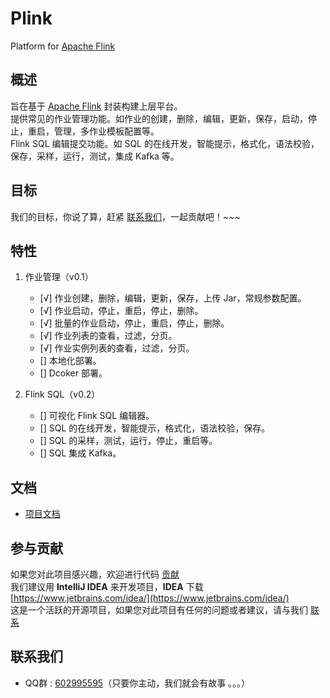 # Plink
Platform for [Apache Flink](https://flink.apache.org)

## 概述
旨在基于 [Apache Flink](https://flink.apache.org) 封装构建上层平台。  
提供常见的作业管理功能。如作业的创建，删除，编辑，更新，保存，启动，停止，重启，管理，多作业模板配置等。  
Flink SQL 编辑提交功能。如 SQL 的在线开发，智能提示，格式化，语法校验，保存，采样，运行，测试，集成 Kafka 等。

## 目标
我们的目标，你说了算，赶紧 [联系我们](#联系我们)，一起贡献吧！~~~

## 特性

1. 作业管理（v0.1）
    * [√] 作业创建，删除，编辑，更新，保存，上传 Jar，常规参数配置。
    * [√] 作业启动，停止，重启，停止，删除。
    * [√] 批量的作业启动，停止，重启，停止，删除。
    * [√] 作业列表的查看，过滤，分页。
    * [√] 作业实例列表的查看，过滤，分页。
    * [] 本地化部署。
    * [] Dcoker 部署。

2. Flink SQL（v0.2）
    * [] 可视化 Flink SQL 编辑器。
    * [] SQL 的在线开发，智能提示，格式化，语法校验，保存。
    * [] SQL 的采样，测试，运行，停止，重启等。
    * [] SQL 集成 Kafka。

## 文档
- [项目文档](/docs)

## 参与贡献
如果您对此项目感兴趣，欢迎进行代码 [贡献](CONTRIBUTING.md)  
我们建议用 **IntelliJ IDEA** 来开发项目，**IDEA** 下载 [https://www.jetbrains.com/idea/](https://www.jetbrains.com/idea/)  
这是一个活跃的开源项目，如果您对此项目有任何的问题或者建议，请与我们 [联系](#联系我们)

## 联系我们
- QQ群 : [602995595](https://shang.qq.com/wpa/qunwpa?idkey=80abdf504880b073062bc0e65a40411379ca1df99726736f426b5e9fbbd02310)（只要你主动，我们就会有故事 。。。）

